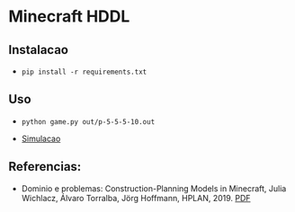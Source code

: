 # Minecraft HDDL

## Instalacao

- `pip install -r requirements.txt`

## Uso

- `python game.py out/p-5-5-5-10.out`

- [Simulacao](https://www.youtube.com/watch?v=LrpC8JJQ3r8)

## Referencias:
- Dominio e problemas: Construction-Planning Models in Minecraft, Julia Wichlacz, Álvaro Torralba, Jörg Hoffmann, HPLAN, 2019. [PDF](https://openreview.net/pdf?id=BkgyvHSWFV)
